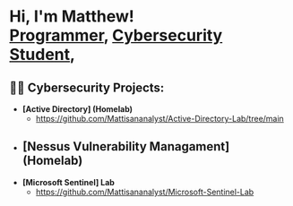 <h1>Hi, I'm Matthew! <br/><a href="https://github.com/mattisananalyst">Programmer</a>, <a href="https://www.linkedin.com/in/matthew-taylor-b15699b9/">Cybersecurity Student</a>,
<h2>👨‍💻 Cybersecurity Projects:</h2>

- <b>[Active Directory] (Homelab)</b>
  - https://github.com/Mattisananalyst/Active-Directory-Lab/tree/main
- <b>[Nessus Vulnerability Managament] (Homelab)</b>
  -
- <b>[Microsoft Sentinel] Lab </b>
  - https://github.com/Mattisananalyst/Microsoft-Sentinel-Lab




<!--

Here are some ideas to get you started:

- 🔭 I’m currently working on ...
- 🌱 I’m currently learning ...
- 👯 I’m looking to collaborate on ...
- 🤔 I’m looking for help with ...
- 💬 Ask me about ...
- 📫 How to reach me: ...
- 😄 Pronouns: ...
- ⚡ Fun fact: ...
-->
